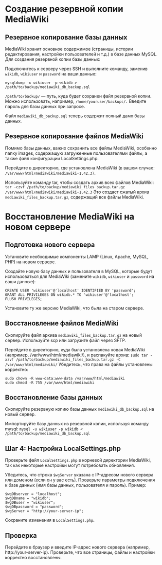 # Создание резервной копии MediaWiki
## Резервное копирование базы данных
MediaWiki хранит основное содержимое (страницы, истории редактирования, настройки пользователей и т.д.) в базе данных MySQL. Для создания резервной копии базы данных:

Подключитесь к серверу через SSH и выполните команду, заменив ```wikidb```, ```wikiuser``` и ```password``` на ваши данные:

```mysqldump -u wikiuser -p wikidb > /path/to/backup/mediawiki_db_backup.sql```

```/path/to/backup/``` — путь, куда будет сохранен файл резервной копии. Можно использовать, например, ```/home/youruser/backups/.```
Введите пароль для базы данных при запросе.

Файл ```mediawiki_db_backup.sql``` теперь содержит полный дамп базы данных.

## Резервное копирование файлов MediaWiki
Помимо базы данных, важно сохранить все файлы MediaWiki, особенно папку images, содержащую загруженные пользователями файлы, а также файл конфигурации LocalSettings.php.

Перейдите в директорию, где установлена MediaWiki (в вашем случае: ```/var/www/html/mediawiki/mediawiki-1.42.3)```.

Используйте команду tar, чтобы создать архив всех файлов MediaWiki:
```tar -czvf /path/to/backup/mediawiki_files_backup.tar.gz /var/www/html/mediawiki/mediawiki-1.42.3```
Это создаст сжатый архив ```mediawiki_files_backup.tar.gz```, содержащий все файлы MediaWiki.

# Восстановление MediaWiki на новом сервере
## Подготовка нового сервера
Установите необходимые компоненты LAMP (Linux, Apache, MySQL, PHP) на новом сервере.

Создайте новую базу данных и пользователя в MySQL, которые будут использоваться для MediaWiki (замените ```wikidb```, ```wikiuser``` и ```password``` на ваши данные):
```CREATE DATABASE wikidb;
CREATE USER 'wikiuser'@'localhost' IDENTIFIED BY 'password';
GRANT ALL PRIVILEGES ON wikidb.* TO 'wikiuser'@'localhost';
FLUSH PRIVILEGES;
```
Установите ту же версию MediaWiki, что была на старом сервере.
## Восстановление файлов MediaWiki
Скопируйте файл архива ```mediawiki_files_backup.tar.gz``` на новый сервер. Используйте scp или загрузите файл через SFTP.

Перейдите в директорию, куда была установлена новая MediaWiki (например, /var/www/html/mediawiki/), и распакуйте архив:
```sudo tar -xzvf /path/to/backup/mediawiki_files_backup.tar.gz -C /var/www/html/mediawiki/```
Убедитесь, что права на файлы установлены корректно:
```
sudo chown -R www-data:www-data /var/www/html/mediawiki
sudo chmod -R 755 /var/www/html/mediawiki
```
## Восстановление базы данных
Скопируйте резервную копию базы данных ```mediawiki_db_backup.sql``` на новый сервер.

Импортируйте базу данных из резервной копии, используя команду mysql:
```mysql -u wikiuser -p wikidb < /path/to/backup/mediawiki_db_backup.sql```
## Шаг 4: Настройка LocalSettings.php
Проверьте файл ```LocalSettings.php``` в корневой директории MediaWiki, так как некоторые настройки могут потребовать обновления.

Убедитесь, что строка ```$wgServer``` указана с IP-адресом нового сервера или доменом (если он у вас есть).
Проверьте параметры подключения к базе данных (имя базы данных, пользователя и пароль).
Пример:
```
$wgDBserver = "localhost";
$wgDBname = "wikidb";
$wgDBuser = "wikiuser";
$wgDBpassword = "password";
$wgServer = "http://your-server-ip";
```
Сохраните изменения в ```LocalSettings.php```.
## Проверка
Перейдите в браузер и введите IP-адрес нового сервера (например, http://your-server-ip).
Проверьте, что все страницы, файлы и настройки корректно восстановлены.
